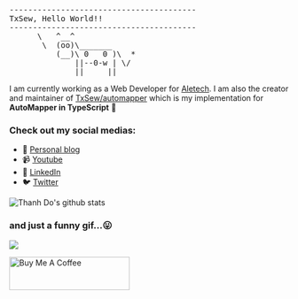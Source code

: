 <pre>
----------------------------------------
<span>TxSew, Hello World!!</span>
----------------------------------------
      \   ^__^
       \  (oo)\_______
          (__)\ 0   0 )\  *
              ||--0-w | \/
              ||     ||
</pre>

I am currently working as a Web Developer for [Aletech](https://aletech.co). I am also the creator and maintainer of [TxSew/automapper](https://github.com/TxSew) which is my implementation for **AutoMapper in TypeScript** 👋

### Check out my social medias:

- 💬 [Personal blog]()
- 📹 [Youtube](https://www.youtube.com/channel)
- 🔗 [LinkedIn](https://www.linkedin.com/)
- 🐦 [Twitter](https://twitter.com)

![Thanh Do's github stats](https://github-readme-stats.vercel.app/api?username=TxSew&show_icons=true)

### and just a funny gif...😛
![](https://media.giphy.com/media/13GIgrGdslD9oQ/giphy.gif)

<a href="https://www.buymeacoffee.com/" target="_blank">
  <img src="https://cdn.buymeacoffee.com/buttons/v2/default-blue.png" alt="Buy Me A Coffee" width="200" style="height: 60px !important;width: 217px !important;" >
</a>
